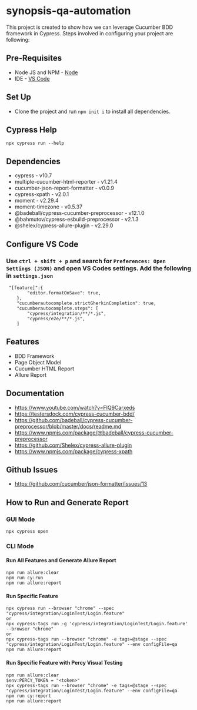 # synopsis-qa-automation
This project is created to show how we can leverage Cucumber BDD framework in Cypress. Steps involved in configuring your project are following:

## Pre-Requisites
* Node JS and NPM - [Node](https://nodejs.org/en/download/) 
* IDE - [VS Code](https://code.visualstudio.com/download) 

## Set Up
* Clone the project and run ```npm init i``` to  install all dependencies.  

## Cypress Help
```
npx cypress run --help
```  

## Dependencies
* cypress - v10.7
* multiple-cucumber-html-reporter - v1.21.4
* cucumber-json-report-formatter - v0.0.9
* cypress-xpath - v2.0.1
* moment - v2.29.4
* moment-timezone - v0.5.37
* @badeball/cypress-cucumber-preprocessor - v12.1.0
* @bahmutov/cypress-esbuild-preprocessor -  v2.1.3
* @shelex/cypress-allure-plugin - v2.29.0

## Configure VS Code

### Use `ctrl + shift + p` and search for  `Preferences: Open Settings (JSON)` and open VS Codes settings. Add the following in `settings.json`

```
 "[feature]":{
        "editor.formatOnSave": true,
    },
    "cucumberautocomplete.strictGherkinCompletion": true,
    "cucumberautocomplete.steps": [
        "cypress/integration/**/*.js",
        "cypress/e2e/**/*.js",
    ]
```

## Features
- BDD Framework
- Page Object Model
- Cucumber HTML Report
- Allure Report

## Documentation
- https://www.youtube.com/watch?v=FlQ9Carxeds
- https://testersdock.com/cypress-cucumber-bdd/
- https://github.com/badeball/cypress-cucumber-preprocessor/blob/master/docs/readme.md
- https://www.npmjs.com/package/@badeball/cypress-cucumber-preprocessor
- https://github.com/Shelex/cypress-allure-plugin
- https://www.npmjs.com/package/cypress-xpath

## Github Issues
- https://github.com/cucumber/json-formatter/issues/13


## How to Run and Generate Report

### GUI Mode
```
npx cypress open
```  

### CLI Mode

#### Run All Features and Generate Allure Report
```
npm run allure:clear
npm run cy:run
npm run allure:report
```

#### Run Specific Feature
```
npx cypress run --browser "chrome" --spec "cypress/integration/LoginTest/Login.feature"
or
npx cypress-tags run -g 'cypress/integration/LoginTest/Login.feature' --browser "chrome"
or
npx cypress-tags run --browser "chrome" -e tags=@stage --spec "cypress/integration/LoginTest/Login.feature" --env configFile=qa
npm run allure:report
```  

#### Run Specific Feature with Percy Visual Testing
```
npm run allure:clear
$env:PERCY_TOKEN = "<token>"
npx cypress-tags run --browser "chrome" -e tags=@stage --spec "cypress/integration/LoginTest/Login.feature" --env configFile=qa
npm run cy:report
npm run allure:report
``` 
